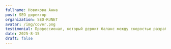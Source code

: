 ```yaml
---
fullname: Новикова Анна
post: SEO директор
organization: SEO-RUNET
avatar: /img/cover.png
testimonial: Профессионал, который держит баланс между скоростью разработки и качеством. С ним спокойно — всё будет сделано надёжно и вовремя.
date: 2025-8-15
draft: false
---
```

